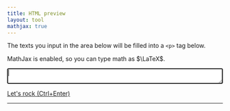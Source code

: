 ```yaml
---
title: HTML preview
layout: tool
mathjax: true
---
```


<script src="https://cdn.jsdelivr.net/npm/autosize@4.0.2/dist/autosize.min.js"></script>

The texts you input in the area below will
be filled into a `<p>` tag below.

MathJax is enabled, so you can type math as \$\\LaTeX\$.

<textarea id="input" autofocus="true" style="-webkit-box-sizing: border-box; -moz-box-sizing: border-box; box-sizing: border-box; width: 100%;"></textarea>
[Let's rock (Ctrl+Enter)](javascript:onoutput();)

---

<p id="output"></p>
<script>
	const input = document.getElementById('input');
	const output = document.getElementById('output');
	autosize(input);
	input.addEventListener("keydown", event => {
		if (event.ctrlKey && event.key === "Enter") {
			onoutput();
		}
	});
	function onoutput() {
		try {
			output.innerHTML = input.value;
			MathJax.texReset();
			MathJax.typeset();
		} catch(e) {
			output.innerHTML = e;
		}
	}
</script>
